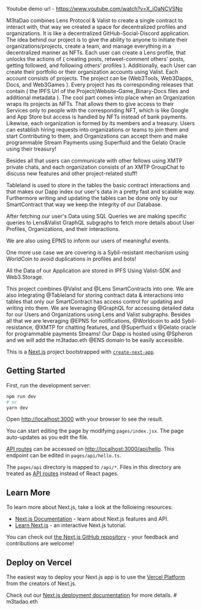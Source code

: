 Youtube demo url - https://www.youtube.com/watch?v=X_iOaNCVSNo

M3taDao combines Lens Protocol & Valist to create a single contract to interact with, that way we created a space for
decentralized profiles and organizations. It is like a decentralized GitHub-Social-Discord application. The idea behind
our project is to give the ability to anyone to initiate their organizations/projects, create a team, and manage
everything in a decentralized manner as NFTs. Each user can create a Lens profile, that unlocks the actions of (
creating posts, retweet-comment others' posts, getting followed, and following others' profiles ). Additionally, each
User can create their portfolio or their organization accounts using Valist. Each account consists of projects. The
project can be (Web3Tools, Web3Dapps, Docs, and Web3Games ). Every project has its corresponding releases that contain (
the IPFS Url of the Project(Website-Game_Binary-Docs files and additional metadata ). The cool part comes into place
when an Organization wraps its projects as NFTs. That allows them to give access to their Services only to people with
the corresponding NFT, which is like Google and App Store but access is handled by NFTs instead of bank payments.
Likewise, each organization is formed by its members and a treasury. Users can establish hiring requests into
organizations or teams to join them and start Contributing to them, and Organizations can accept them and make
programmable Stream Payments using Superfluid and the Gelato Oracle using their treasury!

Besides all that users can communicate with other fellows using XMTP private chats, and each organization consists of an
XMTP GroupChat to discuss new features and other project-related stuff!

Tableland is used to store in the tables the basic contract interactions and that makes our Dapp index our user's data
in a pretty fast and scalable way. Furthermore writing and updating the tables can be done only by our SmartContract
that way we keep the integrity of our Database.

After fetching our user's Data using SQL Queries we are making specific queries to Lens&Valist GraphQL subgraphs to
fetch more details about User Profiles, Organizations, and their interactions.

We are also using EPNS to inform our users of meaningful events.

One more use case we are covering is a Sybil-resistant mechanism using WorldCoin to avoid duplications in profiles and
bots!

All the Data of our Application are stored in IPFS Using Valist-SDK and Web3.Storage.

This project combines @Valist and @Lens SmartContracts into one. We are also integrating @Tableland for storing contract
data & interactions into tables that only our SmartContract has access control for updating and writing into them. We
are leveraging @GraphQL for accessing detailed data for our Users and Organizations using Lens and Valist subgraphs.
Besides all that we are leveraging @EPNS for notifications, @Worldcoin to add Sybil-resistance, @XMTP for chatting
features, and @Superfluid x @Gelato oracle for programmable payments Streams! Our Dapp is hosted using @Spheron and we
will add the m3tadao.eth @ENS domain to be easily accessible.

This is a [Next.js](https://nextjs.org/) project bootstrapped
with [`create-next-app`](https://github.com/vercel/next.js/tree/canary/packages/create-next-app).

## Getting Started

First, run the development server:

```bash
npm run dev
# or
yarn dev
```

Open [http://localhost:3000](http://localhost:3000) with your browser to see the result.

You can start editing the page by modifying `pages/index.jsx`. The page auto-updates as you edit the file.

[API routes](https://nextjs.org/docs/api-routes/introduction) can be accessed
on [http://localhost:3000/api/hello](http://localhost:3000/api/hello). This endpoint can be edited
in `pages/api/hello.ts`.

The `pages/api` directory is mapped to `/api/*`. Files in this directory are treated
as [API routes](https://nextjs.org/docs/api-routes/introduction) instead of React pages.

## Learn More

To learn more about Next.js, take a look at the following resources:

- [Next.js Documentation](https://nextjs.org/docs) - learn about Next.js features and API.
- [Learn Next.js](https://nextjs.org/learn) - an interactive Next.js tutorial.

You can check out [the Next.js GitHub repository](https://github.com/vercel/next.js/) - your feedback and contributions
are welcome!

## Deploy on Vercel

The easiest way to deploy your Next.js app is to use
the [Vercel Platform](https://vercel.com/new?utm_medium=default-template&filter=next.js&utm_source=create-next-app&utm_campaign=create-next-app-readme)
from the creators of Next.js.

Check out our [Next.js deployment documentation](https://nextjs.org/docs/deployment) for more details.
#   m 3 t a d a o . e t h  
 